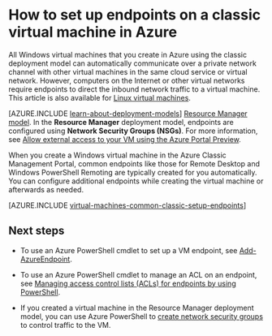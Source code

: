 <properties
	pageTitle="Set up endpoints on a classic Windows VM | Azure"
	description="Learn to set up endpoints in the Azure Classic Management Portal to allow communication with a Windows virtual machine in Azure."
	services="virtual-machines-windows"
	documentationCenter=""
	authors="cynthn"
	manager="timlt"
	editor=""
	tags="azure-service-management"/>

<tags
	ms.service="virtual-machines-windows"
	ms.date="04/19/2016"
	wacn.date=""/>

# How to set up endpoints on a classic virtual machine in Azure


All Windows virtual machines that you create in Azure using the classic deployment model can automatically communicate over a private network channel with other virtual machines in the same cloud service or virtual network. However, computers on the Internet or other virtual networks require endpoints to direct the inbound network traffic to a virtual machine. This article is also available for [Linux virtual machines](/documentation/articles/virtual-machines-linux-classic-setup-endpoints/).

[AZURE.INCLUDE [learn-about-deployment-models](../includes/learn-about-deployment-models-classic-include.md)] [Resource Manager model](/documentation/articles/virtual-machines-windows-nsg-quickstart-portal/). In the **Resource Manager** deployment model, endpoints are configured using **Network Security Groups (NSGs)**. For more information, see [Allow external access to your VM using the Azure Portal Preview](/documentation/articles/virtual-machines-windows-nsg-quickstart-portal/).

When you create a Windows virtual machine in the Azure Classic Management Portal, common endpoints like those for Remote Desktop and Windows PowerShell Remoting are typically created for you automatically. You can configure additional endpoints while creating the virtual machine or afterwards as needed.



[AZURE.INCLUDE [virtual-machines-common-classic-setup-endpoints](../includes/virtual-machines-common-classic-setup-endpoints.md)]

## Next steps

* To use an Azure PowerShell cmdlet to set up a VM endpoint, see [Add-AzureEndpoint](https://msdn.microsoft.com/zh-cn/library/azure/dn495300.aspx).

* To use an Azure PowerShell cmdlet to manage an ACL on an endpoint, see [Managing access control lists (ACLs) for endpoints by using PowerShell](/documentation/articles/virtual-networks-acl-powershell/).

* If you created a virtual machine in the Resource Manager deployment model, you can use Azure PowerShell to [create network security groups](/documentation/articles/virtual-networks-create-nsg-arm-ps/) to control traffic to the VM.
